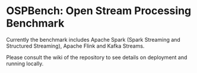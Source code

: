 # OSPBench: Open Stream Processing Benchmark

Currently the benchmark includes Apache Spark (Spark Streaming and Structured Streaming), Apache Flink and Kafka Streams.

Please consult the wiki of the repository to see details on deployment and running locally.
